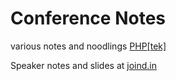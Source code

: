 # Conference Notes
various notes and noodlings
[PHP[tek]](https://tek.phparch.com/)

Speaker notes and slides at [joind.in](https://joind.in/event/phptek-2019)